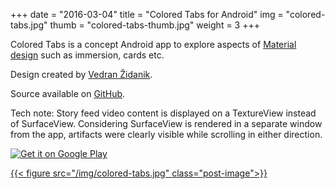 +++
date        = "2016-03-04"
title       = "Colored Tabs for Android"
img 		= "colored-tabs.jpg"
thumb		= "colored-tabs-thumb.jpg"
weight		= 3
+++

Colored Tabs is a concept Android app to explore aspects of <a href="https://www.google.com/design/spec/material-design/introduction.html" target="_blank">Material design</a> such as immersion, cards etc.

Design created by <a class="inline-link" href="http://iliketotouchinterfaces.com" target="_blank">Vedran Židanik</a>.

Source available on <a class="inline-link" href="https://github.com/iferdelja/colored-tabs" target="_blank">GitHub</a>.

Tech note: Story feed video content is displayed on a TextureView instead of SurfaceView. Considering SurfaceView is rendered in a separate window from the app, artifacts were clearly visible while scrolling in either direction.


<a class="playstore-link" target="_blank" href='https://play.google.com/store/apps/details?id=com.ivanferdelja.coloredtabs&hl=en&utm_source=global_co&utm_medium=prtnr&utm_content=Mar2515&utm_campaign=PartBadge&pcampaignid=MKT-Other-global-all-co-prtnr-py-PartBadge-Mar2515-1'><img alt='Get it on Google Play' src='https://play.google.com/intl/en_us/badges/images/generic/en_badge_web_generic.png'/></a>

<a target="_blank" href='https://play.google.com/store/apps/details?id=com.ivanferdelja.coloredtabs&hl=en&utm_source=global_co&utm_medium=prtnr&utm_content=Mar2515&utm_campaign=PartBadge&pcampaignid=MKT-Other-global-all-co-prtnr-py-PartBadge-Mar2515-1'>{{< figure src="/img/colored-tabs.jpg" class="post-image">}}</a>

